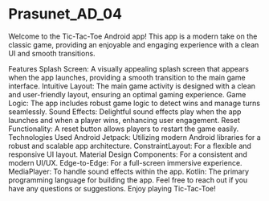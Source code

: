 # Prasunet_AD_04
Welcome to the Tic-Tac-Toe Android app! This app is a modern take on the classic game, providing an enjoyable and engaging experience with a clean UI and smooth transitions.

Features
Splash Screen: A visually appealing splash screen that appears when the app launches, providing a smooth transition to the main game interface.
Intuitive Layout: The main game activity is designed with a clean and user-friendly layout, ensuring an optimal gaming experience.
Game Logic: The app includes robust game logic to detect wins and manage turns seamlessly.
Sound Effects: Delightful sound effects play when the app launches and when a player wins, enhancing user engagement.
Reset Functionality: A reset button allows players to restart the game easily.
Technologies Used
Android Jetpack: Utilizing modern Android libraries for a robust and scalable app architecture.
ConstraintLayout: For a flexible and responsive UI layout.
Material Design Components: For a consistent and modern UI/UX.
Edge-to-Edge: For a full-screen immersive experience.
MediaPlayer: To handle sound effects within the app.
Kotlin: The primary programming language for building the app.
Feel free to reach out if you have any questions or suggestions. Enjoy playing Tic-Tac-Toe! 
